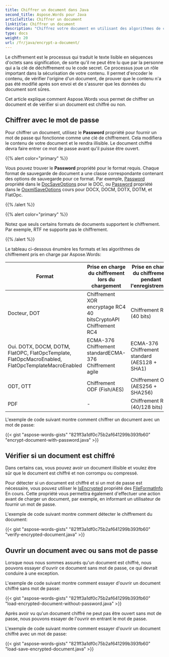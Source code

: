 ```yaml
---
title: Chiffrer un document dans Java
second_title: Aspose.Words pour Java
articleTitle: Chiffrer un document
linktitle: Chiffrer un document
description: "Chiffrez votre document en utilisant des algorithmes de chiffrement appropriés pour des formats de document spécifiques dans Java."
type: docs
weight: 20
url: /fr/java/encrypt-a-document/
---
```


Le chiffrement est le processus qui traduit le texte lisible en séquences d'octets sans signification, de sorte qu'il ne peut être lu que par la personne qui a la clé de déchiffrement ou le code secret. Ce processus joue un rôle important dans la sécurisation de votre contenu. Il permet d'encoder le contenu, de vérifier l'origine d'un document, de prouver que le contenu n'a pas été modifié après son envoi et de s'assurer que les données du document sont sûres.

Cet article explique comment Aspose.Words vous permet de chiffrer un document et de vérifier si un document est chiffré ou non.

## Chiffrer avec le mot de passe

Pour chiffrer un document, utilisez le **Password** propriété pour fournir un mot de passe qui fonctionne comme une clé de chiffrement. Cela modifiera le contenu de votre document et le rendra illisible. Le document chiffré devra faire entrer ce mot de passe avant qu'il puisse être ouvert.

{{% alert color="primary" %}}

Vous pouvez trouver le **Password** propriété pour le format requis. Chaque format de sauvegarde de document a une classe correspondante contenant des options de sauvegarde pour ce format. Par exemple, [Password](https://reference.aspose.com/words/java/com.aspose.words/docsaveoptions/#getPassword) propriété dans le [DocSaveOptions](https://reference.aspose.com/words/java/com.aspose.words/docsaveoptions/) pour le DOC, ou [Password](https://reference.aspose.com/words/java/com.aspose.words/ooxmlsaveoptions/#getPassword) propriété dans le [OoxmlSaveOptions](https://reference.aspose.com/words/java/com.aspose.words/ooxmlsaveoptions/) cours pour DOCX, DOCM, DOTX, DOTM, et FlatOpc.

{{% /alert %}}

{{% alert color="primary" %}}

Notez que seuls certains formats de documents supportent le chiffrement. Par exemple, RTF ne supporte pas le chiffrement.

{{% /alert %}}

Le tableau ci-dessous énumère les formats et les algorithmes de chiffrement pris en charge par Aspose.Words:

| Format |  Prise en charge du chiffrement lors du chargement |  Prise en charge du chiffrement pendant l'enregistrement |
|  ------------------------------------------------------------  |  -----------------------------------------------------------  |  --------------------------------------------  |
|  Docteur, DOT |  Chiffrement XOR encryptage RC4 40 bitsCryptoAPI Chiffrement RC4 |  Chiffrement RC4 (40 bits) |
|  Oui. DOTX, DOCM, DOTM, FlatOPC, FlatOpcTemplate, FlatOpcMacroEnabled, FlatOpcTemplateMacroEnabled |  ECMA-376 Chiffrement standardECMA-376 Chiffrement agile |  ECMA-376 Chiffrement standard (AES128 + SHA1) |
|  ODT, OTT |  Chiffrement ODF (Fish/AES) |  Chiffrement ODF (AES256 + SHA256) |
|  PDF |  -                                                            |  Chiffrement RC4 (40/128 bits) |

L'exemple de code suivant montre comment chiffrer un document avec un mot de passe:

{{< gist "aspose-words-gists" "821ff3a1df0c75b2af641299b393fb60" "encrypt-document-with-password.java" >}}

## Vérifier si un document est chiffré

Dans certains cas, vous pouvez avoir un document illisible et voulez être sûr que le document est chiffré et non corrompu ou compressé.

Pour détecter si un document est chiffré et si un mot de passe est nécessaire, vous pouvez utiliser le [IsEncrypted](https://reference.aspose.com/words/java/com.aspose.words/fileformatinfo/#isEncrypted) propriété des [FileFormatInfo](https://reference.aspose.com/words/java/com.aspose.words/fileformatinfo/) En cours. Cette propriété vous permettra également d'effectuer une action avant de charger un document, par exemple, en informant un utilisateur de fournir un mot de passe.

L'exemple de code suivant montre comment détecter le chiffrement du document:

{{< gist "aspose-words-gists" "821ff3a1df0c75b2af641299b393fb60" "verify-encrypted-document.java" >}}

## Ouvrir un document avec ou sans mot de passe

Lorsque nous nous sommes assurés qu'un document est chiffré, nous pouvons essayer d'ouvrir ce document sans mot de passe, ce qui devrait conduire à une exception.

L'exemple de code suivant montre comment essayer d'ouvrir un document chiffré sans mot de passe:

{{< gist "aspose-words-gists" "821ff3a1df0c75b2af641299b393fb60" "load-encrypted-document-without-password.java" >}}

Après avoir vu qu'un document chiffré ne peut pas être ouvert sans mot de passe, nous pouvons essayer de l'ouvrir en entrant le mot de passe.

L'exemple de code suivant montre comment essayer d'ouvrir un document chiffré avec un mot de passe:

{{< gist "aspose-words-gists" "821ff3a1df0c75b2af641299b393fb60" "load-save-encrypted-document.java" >}}
